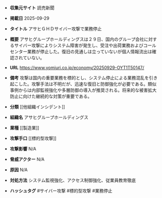 - **収集元サイト**
読売新聞

- **掲載日**
2025-09-29

- **タイトル**
アサヒＧＨＤサイバー攻撃で業務停止

- **概要**
アサヒグループホールディングスは２９日、国内のグループ会社に対するサイバー攻撃によりシステム障害が発生し、受注や出荷業務およびコールセンター業務が停止した。復旧の見通しは立っていないが個人情報流出は確認されていない。

- **URL**
https://www.yomiuri.co.jp/economy/20250929-OYT1T50147/

- **備考**
攻撃は国内の重要業務を標的とし、システム停止による業務混乱を引き起こした。攻撃手法は不明だが、迅速な復旧と防御強化が必要である。類似事例からは内部監視強化や多層防御の導入が推奨される。将来的な被害拡大防止に向けた継続的な対策が重要である。

- **分類**
[[他組織インシデント]]

- **組織名**
アサヒグループホールディングス

- **業種**
[[製造業]]

- **攻撃手口**
[[標的型攻撃]]

- **攻撃影響**
N/A

- **脅威アクター**
N/A

- **原因**
N/A

- **対処方法**
システム監視強化、アクセス制御強化、従業員教育徹底

- **ハッシュタグ**
#サイバー攻撃 #標的型攻撃 #業務停止
